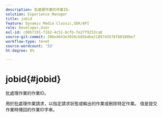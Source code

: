 ```yaml
---
description: 批處理作業的作業ID。
solution: Experience Manager
title: jobid
feature: Dynamic Media Classic,SDK/API
role: Developer,User
exl-id: c00b7191-f162-4c51-bcfb-fe27f9253ca8
source-git-commit: 206e4643e3926cb85b4be2189743578f88180be7
workflow-type: tm+mt
source-wordcount: '53'
ht-degree: 0%

---
```


# jobid{#jobid}

批處理作業的作業ID。

用於批處理作業請求，以指定請求狀態或輸出的作業或刪除特定作業。 值是提交作業時傳回的作業ID字串。
